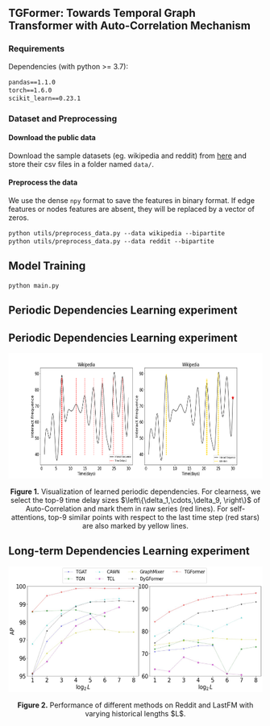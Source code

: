 ## TGFormer: Towards Temporal Graph Transformer with Auto-Correlation Mechanism

### Requirements

Dependencies (with python >= 3.7):

```{bash}
pandas==1.1.0
torch==1.6.0
scikit_learn==0.23.1
```

### Dataset and Preprocessing

#### Download the public data
Download the sample datasets (eg. wikipedia and reddit) from
[here](http://snap.stanford.edu/jodie/) and store their csv files in a folder named
```data/```.

#### Preprocess the data
We use the dense `npy` format to save the features in binary format. If edge features or nodes 
features are absent, they will be replaced by a vector of zeros. 
```{bash}
python utils/preprocess_data.py --data wikipedia --bipartite
python utils/preprocess_data.py --data reddit --bipartite
```

## Model Training
```shell
python main.py

```

## Periodic Dependencies Learning experiment
## Periodic Dependencies Learning experiment
<p align="center">
<img src=".\pdf\Periodic_Dependencies.png" height = "250" alt="" align=center />
<br><br>
<b>Figure 1.</b> Visualization of learned periodic dependencies. For clearness, we select the top-9 time delay sizes $\left\{\delta_1,\cdots,\delta_9, \right\}$ of Auto-Correlation and mark them in raw series (red lines). For self-attentions, top-9 similar points with respect to the last time step (red stars) are also marked by yellow lines.
</p>

## Long-term Dependencies Learning experiment
<p align="center">
<img src=".\pdf\Long-term_Dependencies.jpg" height = "250" alt="" align=center />
<br><br>
<b>Figure 2.</b> Performance of different methods on Reddit and LastFM with varying historical lengths $L$.
</p>
